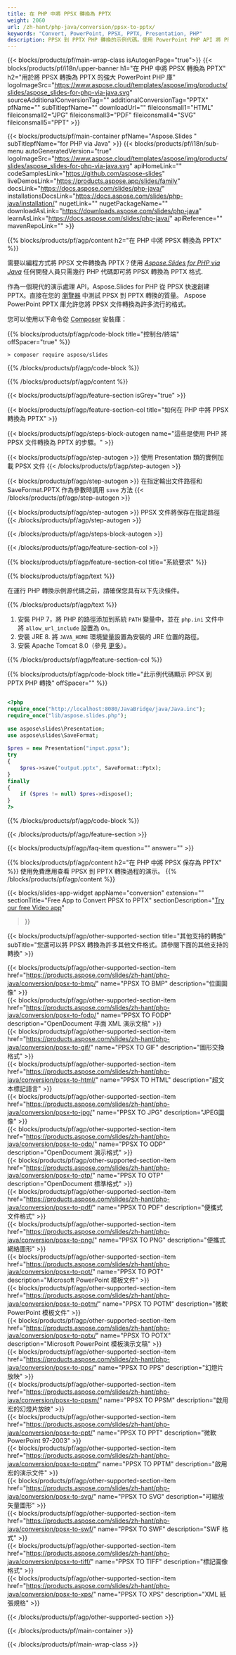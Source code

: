 ```yaml
---
title: 在 PHP 中將 PPSX 轉換為 PPTX
weight: 2060
url: /zh-hant/php-java/conversion/ppsx-to-pptx/ 
keywords: "Convert, PowerPoint, PPSX, PPTX, Presentation, PHP"
description: PPSX 到 PPTX PHP 轉換的示例代碼。使用 PowerPoint PHP API 將 PPSX 文件批量轉換為 PPTX 文件。
---
```


{{< blocks/products/pf/main-wrap-class isAutogenPage="true">}}
{{< blocks/products/pf/i18n/upper-banner h1="在 PHP 中將 PPSX 轉換為 PPTX" h2="用於將 PPSX 轉換為 PPTX 的強大 PowerPoint PHP 庫" logoImageSrc="https://www.aspose.cloud/templates/aspose/img/products/slides/aspose_slides-for-php-via-java.svg" sourceAdditionalConversionTag="" additionalConversionTag="PPTX" pfName="" subTitlepfName="" downloadUrl="" fileiconsmall1="HTML" fileiconsmall2="JPG" fileiconsmall3="PDF" fileiconsmall4="SVG" fileiconsmall5="PPT" >}}

{{< blocks/products/pf/main-container pfName="Aspose.Slides " subTitlepfName="for PHP via Java" >}}
{{< blocks/products/pf/i18n/sub-menu autoGeneratedVersion="true" logoImageSrc="https://www.aspose.cloud/templates/aspose/img/products/slides/aspose_slides-for-php-via-java.svg" apiHomeLink="" codeSamplesLink="https://github.com/aspose-slides" liveDemosLink="https://products.aspose.app/slides/family" docsLink="https://docs.aspose.com/slides/php-java/" installationsDocsLink="https://docs.aspose.com/slides/php-java/installation/" nugetLink="" nugetPackageName="" downloadAsLink="https://downloads.aspose.com/slides/php-java" learnAsLink="https://docs.aspose.com/slides/php-java/" apiReference="" mavenRepoLink="" >}}

{{% blocks/products/pf/agp/content h2="在 PHP 中將 PPSX 轉換為 PPTX" %}}

需要以編程方式將 PPSX 文件轉換為 PPTX？使用 [*Aspose.Slides for PHP via Java*](https://products.aspose.com/slides/zh-hant/php-java/) 任何開發人員只需幾行 PHP 代碼即可將 PPSX 轉換為 PPTX 格式.

作為一個現代的演示處理 API，Aspose.Slides for PHP 從 PPSX 快速創建 PPTX。直接在您的 [瀏覽器](https://products.aspose.app/slides/conversion) 中測試 PPSX 到 PPTX 轉換的質量。 Aspose PowerPoint PPTX 庫允許您將 PPSX 文件轉換為許多流行的格式。

您可以使用以下命令從 [Composer](https://packagist.org/packages/aspose/slides) 安裝庫：

{{% blocks/products/pf/agp/code-block title="控制台/終端" offSpacer="true" %}}

```console
> composer require aspose/slides 

```

{{% /blocks/products/pf/agp/code-block %}}

{{% /blocks/products/pf/agp/content %}}

{{< blocks/products/pf/agp/feature-section isGrey="true" >}}

{{< blocks/products/pf/agp/feature-section-col title="如何在 PHP 中將 PPSX 轉換為 PPTX" >}}

{{< blocks/products/pf/agp/steps-block-autogen name="這些是使用 PHP 將 PPSX 文件轉換為 PPTX 的步驟。" >}}

{{< blocks/products/pf/agp/step-autogen >}}
使用 Presentation 類的實例加載 PPSX 文件
{{< /blocks/products/pf/agp/step-autogen >}}

{{< blocks/products/pf/agp/step-autogen >}}
在指定輸出文件路徑和 SaveFormat.PPTX 作為參數時調用 `save` 方法
{{< /blocks/products/pf/agp/step-autogen >}}

{{< blocks/products/pf/agp/step-autogen >}}
PPSX 文件將保存在指定路徑
{{< /blocks/products/pf/agp/step-autogen >}}

{{< /blocks/products/pf/agp/steps-block-autogen >}}

{{< /blocks/products/pf/agp/feature-section-col >}}

{{% blocks/products/pf/agp/feature-section-col title="系統要求" %}}

{{% blocks/products/pf/agp/text %}}

 在運行 PHP 轉換示例源代碼之前，請確保您具有以下先決條件。

{{% /blocks/products/pf/agp/text %}}

1. 安裝 PHP 7，將 PHP 的路徑添加到系統 `PATH` 變量中，並在 `php.ini` 文件中將 `allow_url_include` 設置為 `On`。
1. 安裝 JRE 8. 將 `JAVA_HOME` 環境變量設置為安裝的 JRE 位置的路徑。
1. 安裝 Apache Tomcat 8.0（參見 [更多](https://docs.aspose.com/slides/php-java/installation/)）。 

{{% /blocks/products/pf/agp/feature-section-col %}}

{{% blocks/products/pf/agp/code-block title="此示例代碼顯示 PPSX 到 PPTX PHP 轉換" offSpacer="" %}}

```php

<?php
require_once("http://localhost:8080/JavaBridge/java/Java.inc");
require_once("lib/aspose.slides.php");
 
use aspose\slides\Presentation;
use aspose\slides\SaveFormat;
 
$pres = new Presentation("input.ppsx");
try
{
    $pres->save("output.pptx", SaveFormat::Pptx);
}
finally
{
    if ($pres != null) $pres->dispose();
}
?>

```
{{% /blocks/products/pf/agp/code-block %}}

{{< /blocks/products/pf/agp/feature-section >}}

{{< blocks/products/pf/agp/faq-item question="" answer="" >}}
 
{{% blocks/products/pf/agp/content h2="在 PHP 中將 PPSX 保存為 PPTX" %}}
使用免費應用查看 PPSX 到 PPTX 轉換過程的演示。 
{{% /blocks/products/pf/agp/content %}}

<!-- aboutfile Starts -->

{{< blocks/slides-app-widget 
appName="conversion"
extension=""
sectionTitle="Free App to Convert PPSX to PPTX" 
sectionDescription="[Try our free Video app](https://products.aspose.app/slides/video/)" 
>}}

<!-- aboutfile Ends -->

{{< blocks/products/pf/agp/other-supported-section title="其他支持的轉換" subTitle="您還可以將 PPSX 轉換為許多其他文件格式。請參閱下面的其他支持的轉換" >}}

{{< blocks/products/pf/agp/other-supported-section-item href="https://products.aspose.com/slides/zh-hant/php-java/conversion/ppsx-to-bmp/" name="PPSX TO BMP" description="位圖圖像" >}}  
{{< blocks/products/pf/agp/other-supported-section-item href="https://products.aspose.com/slides/zh-hant/php-java/conversion/ppsx-to-fodp/" name="PPSX TO FODP" description="OpenDocument 平面 XML 演示文稿" >}}  
{{< blocks/products/pf/agp/other-supported-section-item href="https://products.aspose.com/slides/zh-hant/php-java/conversion/ppsx-to-gif/" name="PPSX TO GIF" description="圖形交換格式" >}}  
{{< blocks/products/pf/agp/other-supported-section-item href="https://products.aspose.com/slides/zh-hant/php-java/conversion/ppsx-to-html/" name="PPSX TO HTML" description="超文本標記語言" >}}  
{{< blocks/products/pf/agp/other-supported-section-item href="https://products.aspose.com/slides/zh-hant/php-java/conversion/ppsx-to-jpg/" name="PPSX TO JPG" description="JPEG圖像" >}}  
{{< blocks/products/pf/agp/other-supported-section-item href="https://products.aspose.com/slides/zh-hant/php-java/conversion/ppsx-to-odp/" name="PPSX TO ODP" description="OpenDocument 演示格式" >}}  
{{< blocks/products/pf/agp/other-supported-section-item href="https://products.aspose.com/slides/zh-hant/php-java/conversion/ppsx-to-otp/" name="PPSX TO OTP" description="OpenDocument 標準格式" >}}  
{{< blocks/products/pf/agp/other-supported-section-item href="https://products.aspose.com/slides/zh-hant/php-java/conversion/ppsx-to-pdf/" name="PPSX TO PDF" description="便攜式文件格式" >}}  
{{< blocks/products/pf/agp/other-supported-section-item href="https://products.aspose.com/slides/zh-hant/php-java/conversion/ppsx-to-png/" name="PPSX TO PNG" description="便攜式網絡圖形" >}}  
{{< blocks/products/pf/agp/other-supported-section-item href="https://products.aspose.com/slides/zh-hant/php-java/conversion/ppsx-to-pot/" name="PPSX TO POT" description="Microsoft PowerPoint 模板文件" >}}  
{{< blocks/products/pf/agp/other-supported-section-item href="https://products.aspose.com/slides/zh-hant/php-java/conversion/ppsx-to-potm/" name="PPSX TO POTM" description="微軟 PowerPoint 模板文件" >}}  
{{< blocks/products/pf/agp/other-supported-section-item href="https://products.aspose.com/slides/zh-hant/php-java/conversion/ppsx-to-potx/" name="PPSX TO POTX" description="Microsoft PowerPoint 模板演示文稿" >}}  
{{< blocks/products/pf/agp/other-supported-section-item href="https://products.aspose.com/slides/zh-hant/php-java/conversion/ppsx-to-pps/" name="PPSX TO PPS" description="幻燈片放映" >}}  
{{< blocks/products/pf/agp/other-supported-section-item href="https://products.aspose.com/slides/zh-hant/php-java/conversion/ppsx-to-ppsm/" name="PPSX TO PPSM" description="啟用宏的幻燈片放映" >}}  
{{< blocks/products/pf/agp/other-supported-section-item href="https://products.aspose.com/slides/zh-hant/php-java/conversion/ppsx-to-ppt/" name="PPSX TO PPT" description="微軟PowerPoint 97-2003" >}}  
{{< blocks/products/pf/agp/other-supported-section-item href="https://products.aspose.com/slides/zh-hant/php-java/conversion/ppsx-to-pptm/" name="PPSX TO PPTM" description="啟用宏的演示文件" >}}  
{{< blocks/products/pf/agp/other-supported-section-item href="https://products.aspose.com/slides/zh-hant/php-java/conversion/ppsx-to-svg/" name="PPSX TO SVG" description="可縮放矢量圖形" >}}  
{{< blocks/products/pf/agp/other-supported-section-item href="https://products.aspose.com/slides/zh-hant/php-java/conversion/ppsx-to-swf/" name="PPSX TO SWF" description="SWF 格式" >}}  
{{< blocks/products/pf/agp/other-supported-section-item href="https://products.aspose.com/slides/zh-hant/php-java/conversion/ppsx-to-tiff/" name="PPSX TO TIFF" description="標記圖像格式" >}}  
{{< blocks/products/pf/agp/other-supported-section-item href="https://products.aspose.com/slides/zh-hant/php-java/conversion/ppsx-to-xps/" name="PPSX TO XPS" description="XML 紙張規格" >}}  


{{< /blocks/products/pf/agp/other-supported-section >}}

{{< /blocks/products/pf/main-container >}}
    
{{< /blocks/products/pf/main-wrap-class >}}